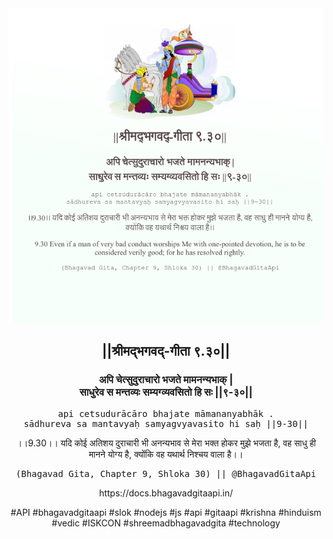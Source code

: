 <img src="../../asset/BG_9_30.png"/>
<center><h2>||श्रीमद्‍भगवद्‍-गीता ९.३०||</h2>
<h3>अपि चेत्सुदुराचारो भजते मामनन्यभाक् |<br/>साधुरेव स मन्तव्यः सम्यग्व्यवसितो हि सः ||९-३०||</h3>
<pre>api cetsudurācāro bhajate māmananyabhāk .<br/>sādhureva sa mantavyaḥ samyagvyavasito hi saḥ ||9-30||</pre>
<p>।।9.30।। यदि कोई अतिशय दुराचारी भी अनन्यभाव से मेरा भक्त होकर मुझे भजता है, वह साधु ही मानने योग्य है, क्योंकि वह यथार्थ निश्चय वाला है।।</p>
<pre>(Bhagavad Gita, Chapter 9, Shloka 30) || @BhagavadGitaApi</pre><p>https://docs.bhagavadgitaapi.in/</p><p>#API #bhagavadgitaapi #slok #nodejs #js #api #gitaapi #krishna #hinduism #vedic #ISKCON #shreemadbhagavadgita #technology</p></center>